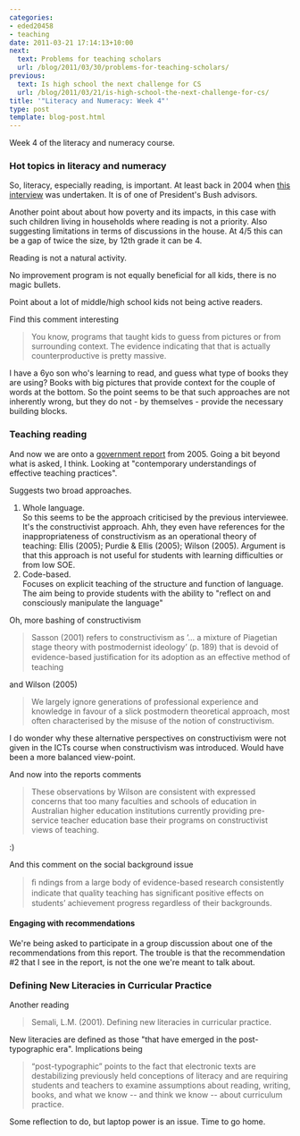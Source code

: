 ```yaml
---
categories:
- eded20458
- teaching
date: 2011-03-21 17:14:13+10:00
next:
  text: Problems for teaching scholars
  url: /blog/2011/03/30/problems-for-teaching-scholars/
previous:
  text: Is high school the next challenge for CS
  url: /blog/2011/03/21/is-high-school-the-next-challenge-for-cs/
title: '"Literacy and Numeracy: Week 4"'
type: post
template: blog-post.html
---
```

Week 4 of the literacy and numeracy course.

### Hot topics in literacy and numeracy

So, literacy, especially reading, is important. At least back in 2004 when [this interview](http://www.abc.net.au/rn/talks/8.30/helthrpt/stories/s1240933.htm) was undertaken. It is of one of President's Bush advisors.

Another point about about how poverty and its impacts, in this case with such children living in households where reading is not a priority. Also suggesting limitations in terms of discussions in the house. At 4/5 this can be a gap of twice the size, by 12th grade it can be 4.

Reading is not a natural activity.

No improvement program is not equally beneficial for all kids, there is no magic bullets.

Point about a lot of middle/high school kids not being active readers.

Find this comment interesting

> You know, programs that taught kids to guess from pictures or from surrounding context. The evidence indicating that that is actually counterproductive is pretty massive.

I have a 6yo son who's learning to read, and guess what type of books they are using? Books with big pictures that provide context for the couple of words at the bottom. So the point seems to be that such approaches are not inherently wrong, but they do not - by themselves - provide the necessary building blocks.

### Teaching reading

And now we are onto a [government report](http://www.dest.gov.au/nitl/report.htm) from 2005. Going a bit beyond what is asked, I think. Looking at "contemporary understandings of effective teaching practices".

Suggests two broad approaches.

1. Whole language.  
    So this seems to be the approach criticised by the previous interviewee. It's the constructivist approach. Ahh, they even have references for the inappropriateness of constructivism as an operational theory of teaching: Ellis (2005); Purdie & Ellis (2005); Wilson (2005). Argument is that this approach is not useful for students with learning difficulties or from low SOE.
2. Code-based.  
    Focuses on explicit teaching of the structure and function of language. The aim being to provide students with the ability to "reflect on and consciously manipulate the language"

Oh, more bashing of constructivism

> Sasson (2001) refers to constructivism as ’… a mixture of Piagetian stage theory with postmodernist ideology’ (p. 189) that is devoid of evidence-based justiﬁcation for its adoption as an effective method of teaching

and Wilson (2005)

> We largely ignore generations of professional experience and knowledge in favour of a slick postmodern theoretical approach, most often characterised by the misuse of the notion of constructivism.

I do wonder why these alternative perspectives on constructivism were not given in the ICTs course when constructivism was introduced. Would have been a more balanced view-point.

And now into the reports comments

> These observations by Wilson are consistent with expressed concerns that too many faculties and schools of education in Australian higher education institutions currently providing pre-service teacher education base their programs on constructivist views of teaching.

:)

And this comment on the social background issue

> ﬁ ndings from a large body of evidence-based research consistently indicate that quality teaching has signiﬁcant positive effects on students’ achievement progress regardless of their backgrounds.

#### Engaging with recommendations

We're being asked to participate in a group discussion about one of the recommendations from this report. The trouble is that the recommendation #2 that I see in the report, is not the one we're meant to talk about.

### Defining New Literacies in Curricular Practice

Another reading

> Semali, L.M. (2001). Defining new literacies in curricular practice.

New literacies are defined as those "that have emerged in the post-typographic era". Implications being

> “post-typographic” points to the fact that electronic texts are destabilizing previously held conceptions of literacy and are requiring students and teachers to examine assumptions about reading, writing, books, and what we know -- and think we know -- about curriculum practice.

Some reflection to do, but laptop power is an issue. Time to go home.